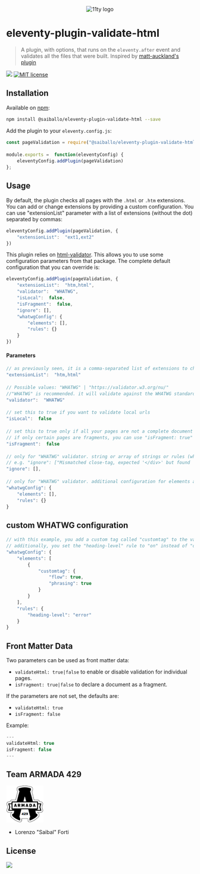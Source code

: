 <p align="center">
	<img src="https://www.11ty.dev/img/logo-github.svg" width="100" height="100" alt="11ty logo">
</p>

# eleventy-plugin-validate-html

> A plugin, with options, that runs on the `eleventy.after` event and validates all the files that were built.
> Inspired by [matt-auckland's plugin](https://github.com/matt-auckland/eleventy-plugin-html-validate)


![](https://img.shields.io/badge/Made%20with%20love%20and%20with-javascript%2C%20node-blue)
[![MIT license](https://img.shields.io/badge/License-MIT-green.svg)](https://lbesson.mit-license.org/)

## Installation

Available on [npm](https://www.npmjs.com/package/@saiballo/eleventy-plugin-validate-html):

```sh
npm install @saiballo/eleventy-plugin-validate-html --save
```
Add the plugin to your `eleventy.config.js`:

```js
const pageValidation = require("@saiballo/eleventy-plugin-validate-html");

module.exports =  function(eleventyConfig) {
	eleventyConfig.addPlugin(pageValidation)
};
```

## Usage

By default, the plugin checks all pages with the `.html` or `.htm` extensions. You can add or change extensions by providing a custom configuration. You can use "extensionList" parameter with a list of extensions (without the dot) separated by commas:

```js
eleventyConfig.addPlugin(pageValidation, {
	"extensionList":  "ext1,ext2"
})
```

This plugin relies on [html-validator](https://www.npmjs.com/package/html-validator). This allows you to use some configuration parameters from that package.
The complete default configuration that you can override is:

```js
eleventyConfig.addPlugin(pageValidation, {
	"extensionList":  "htm,html",
	"validator":  "WHATWG",
	"isLocal":  false,
	"isFragment":  false,
	"ignore": [],
	"whatwgConfig": {
		"elements": [],
		"rules": {}
	}
})
```
#### Parameters
```js
// as previously seen, it is a comma-separated list of extensions to check for validation
"extensionList":  "htm,html"

// Possible values: "WHATWG" | "https://validator.w3.org/nu/"
//"WHATWG" is recommended. it will validate against the WHATWG standards.
"validator":  "WHATWG"

// set this to true if you want to validate local urls
"isLocal":  false

// set this to true only if all your pages are not a complete document
// if only certain pages are fragments, you can use "isFragment: true" in these pages as front matter data
"isFragment":  false

// only for "WHATWG" validator. string or array of strings or rules (when using WHATWG) you want the checker to remove in the response. even partial text.
// e.g. "ignore": ["Mismatched close-tag, expected '</div>' but found '</body>'", "another partial error response text"]
"ignore": [],

// only for "WHATWG" validator. additional configuration for elements and rules
"whatwgConfig": {
	"elements": [],
	"rules": {}
}
```
## custom WHATWG configuration
```js
// with this example, you add a custom tag called "customtag" to the valid tags in the validation. see https://html-validate.org/guide/metadata/simple-component.html
// additionally, you set the "heading-level" rule to "on" instead of "off". see https://html-validate.org/rules/index.html
"whatwgConfig": {
	"elements": [
		{
			"customtag": {
				"flow": true,
				"phrasing": true
			}
		}
	],
	"rules": {
		"heading-level": "error"
	}
}
```
## Front Matter Data

Two parameters can be used as front matter data:

- `validateHtml: true|false` to enable or disable validation for individual pages.
- `isFragment: true|false` to declare a document as a fragment.

If the parameters are not set, the defaults are:

-   `validateHtml: true`
-   `isFragment: false`


Example:

```js
---
validateHtml: true
isFragment: false
---
```

## Team ARMADA 429
<img src="https://raw.githubusercontent.com/saiballo/saiballo/refs/heads/master/armada429.png" width="100" height="100">

* Lorenzo "Saibal" Forti

## License

![](https://img.shields.io/badge/License-Copyleft%20Saibal%20--%20All%20Rights%20Reserved-red)
